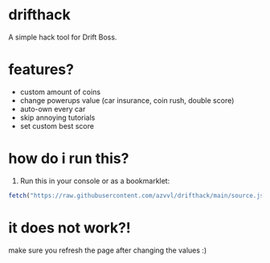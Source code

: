 # drifthack
A simple hack tool for Drift Boss.
# features?
- custom amount of coins
- change powerups value (car insurance, coin rush, double score)
- auto-own every car
- skip annoying tutorials
- set custom best score
# how do i run this?
1. Run this in your console or as a bookmarklet:
```js
fetch("https://raw.githubusercontent.com/azvvl/drifthack/main/source.js").then(r => r.text()).then(r => eval(r))
```
# it does not work?!
make sure you refresh the page after changing the values :)
